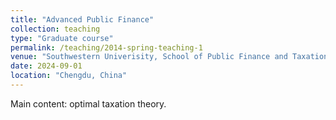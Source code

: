 ```yaml
---
title: "Advanced Public Finance"
collection: teaching
type: "Graduate course"
permalink: /teaching/2014-spring-teaching-1
venue: "Southwestern Univerisity, School of Public Finance and Taxation"
date: 2024-09-01
location: "Chengdu, China"
---
```


Main content: optimal taxation theory. 

